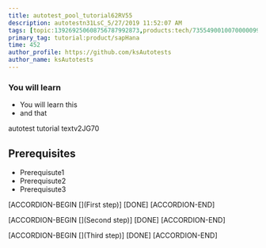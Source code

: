 ```yaml
---
title: autotest_pool_tutorial62RV55
description: autotestn31LsC_5/27/2019 11:52:07 AM
tags: [topic:139269250608756787992873,products:tech/73554900100700000996,tutorial:experience/advanced]
primary_tag: tutorial:product/sapHana
time: 452
author_profile: https://github.com/ksAutotests
author_name: ksAutotests
---
```

### You will learn
- You will learn this
- and that

autotest tutorial textv2JG70

## Prerequisites
- Prerequisute1
- Prerequisute2
- Prerequisute3

[ACCORDION-BEGIN [](First step)]
[DONE]
[ACCORDION-END]

[ACCORDION-BEGIN [](Second step)]
[DONE]
[ACCORDION-END]

[ACCORDION-BEGIN [](Third step)]
[DONE]
[ACCORDION-END]

